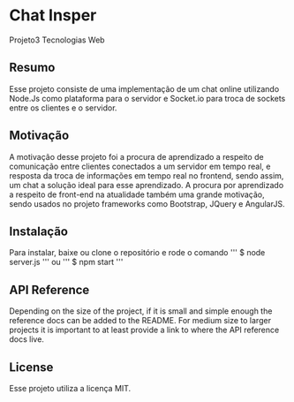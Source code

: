 # Chat Insper
Projeto3 Tecnologias Web

## Resumo

Esse projeto consiste de uma implementação de um chat online utilizando Node.Js como plataforma para o servidor e Socket.io para troca de sockets entre os clientes e o servidor.

## Motivação

A motivação desse projeto foi a procura de aprendizado a respeito de comunicação entre clientes conectados a um servidor em tempo real, e resposta da troca de informações em tempo real no frontend, sendo assim, um chat a solução ideal para esse aprendizado. A procura por aprendizado a respeito de front-end na atualidade também uma grande motivação, sendo usados no projeto frameworks como Bootstrap, JQuery e AngularJS.

## Instalação

Para instalar, baixe ou clone o repositório e rode o comando
'''
$ node server.js
'''
ou
'''
$ npm start
'''

## API Reference

Depending on the size of the project, if it is small and simple enough the reference docs can be added to the README. For medium size to larger projects it is important to at least provide a link to where the API reference docs live.

## License

Esse projeto utiliza a licença MIT.

